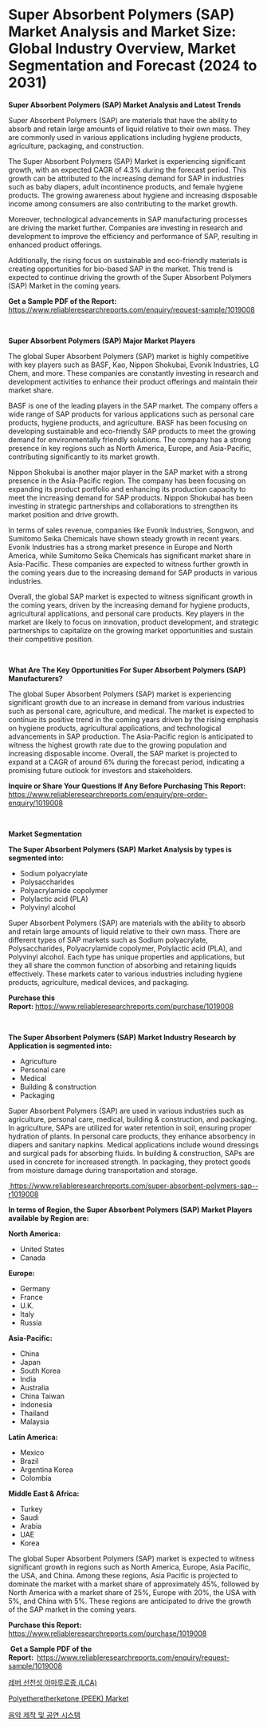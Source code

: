 <p><h1>Super Absorbent Polymers (SAP) Market Analysis and Market Size: Global Industry Overview, Market Segmentation and Forecast (2024 to 2031)</h1></p><p><strong>Super Absorbent Polymers (SAP) Market Analysis and Latest Trends</strong></p>
<p><p>Super Absorbent Polymers (SAP) are materials that have the ability to absorb and retain large amounts of liquid relative to their own mass. They are commonly used in various applications including hygiene products, agriculture, packaging, and construction.</p><p>The Super Absorbent Polymers (SAP) Market is experiencing significant growth, with an expected CAGR of 4.3% during the forecast period. This growth can be attributed to the increasing demand for SAP in industries such as baby diapers, adult incontinence products, and female hygiene products. The growing awareness about hygiene and increasing disposable income among consumers are also contributing to the market growth.</p><p>Moreover, technological advancements in SAP manufacturing processes are driving the market further. Companies are investing in research and development to improve the efficiency and performance of SAP, resulting in enhanced product offerings.</p><p>Additionally, the rising focus on sustainable and eco-friendly materials is creating opportunities for bio-based SAP in the market. This trend is expected to continue driving the growth of the Super Absorbent Polymers (SAP) Market in the coming years.</p></p>
<p><strong>Get a Sample PDF of the Report:&nbsp;</strong> <a href="https://www.reliableresearchreports.com/enquiry/request-sample/1019008">https://www.reliableresearchreports.com/enquiry/request-sample/1019008</a></p>
<p>&nbsp;</p>
<p><strong>Super Absorbent Polymers (SAP) Major Market Players</strong></p>
<p><p>The global Super Absorbent Polymers (SAP) market is highly competitive with key players such as BASF, Kao, Nippon Shokubai, Evonik Industries, LG Chem, and more. These companies are constantly investing in research and development activities to enhance their product offerings and maintain their market share.</p><p>BASF is one of the leading players in the SAP market. The company offers a wide range of SAP products for various applications such as personal care products, hygiene products, and agriculture. BASF has been focusing on developing sustainable and eco-friendly SAP products to meet the growing demand for environmentally friendly solutions. The company has a strong presence in key regions such as North America, Europe, and Asia-Pacific, contributing significantly to its market growth.</p><p>Nippon Shokubai is another major player in the SAP market with a strong presence in the Asia-Pacific region. The company has been focusing on expanding its product portfolio and enhancing its production capacity to meet the increasing demand for SAP products. Nippon Shokubai has been investing in strategic partnerships and collaborations to strengthen its market position and drive growth.</p><p>In terms of sales revenue, companies like Evonik Industries, Songwon, and Sumitomo Seika Chemicals have shown steady growth in recent years. Evonik Industries has a strong market presence in Europe and North America, while Sumitomo Seika Chemicals has significant market share in Asia-Pacific. These companies are expected to witness further growth in the coming years due to the increasing demand for SAP products in various industries.</p><p>Overall, the global SAP market is expected to witness significant growth in the coming years, driven by the increasing demand for hygiene products, agricultural applications, and personal care products. Key players in the market are likely to focus on innovation, product development, and strategic partnerships to capitalize on the growing market opportunities and sustain their competitive position.</p></p>
<p>&nbsp;</p>
<p><strong>What Are The Key Opportunities For Super Absorbent Polymers (SAP) Manufacturers?</strong></p>
<p><p>The global Super Absorbent Polymers (SAP) market is experiencing significant growth due to an increase in demand from various industries such as personal care, agriculture, and medical. The market is expected to continue its positive trend in the coming years driven by the rising emphasis on hygiene products, agricultural applications, and technological advancements in SAP production. The Asia-Pacific region is anticipated to witness the highest growth rate due to the growing population and increasing disposable income. Overall, the SAP market is projected to expand at a CAGR of around 6% during the forecast period, indicating a promising future outlook for investors and stakeholders.</p></p>
<p><strong>Inquire or Share Your Questions If Any Before Purchasing This Report:</strong> <a href="https://www.reliableresearchreports.com/enquiry/pre-order-enquiry/1019008">https://www.reliableresearchreports.com/enquiry/pre-order-enquiry/1019008</a></p>
<p>&nbsp;</p>
<p><strong>Market Segmentation</strong></p>
<p><strong>The Super Absorbent Polymers (SAP) Market Analysis by types is segmented into:</strong></p>
<p><ul><li>Sodium polyacrylate</li><li>Polysaccharides</li><li>Polyacrylamide copolymer</li><li>Polylactic acid (PLA)</li><li>Polyvinyl alcohol</li></ul></p>
<p><p>Super Absorbent Polymers (SAP) are materials with the ability to absorb and retain large amounts of liquid relative to their own mass. There are different types of SAP markets such as Sodium polyacrylate, Polysaccharides, Polyacrylamide copolymer, Polylactic acid (PLA), and Polyvinyl alcohol. Each type has unique properties and applications, but they all share the common function of absorbing and retaining liquids effectively. These markets cater to various industries including hygiene products, agriculture, medical devices, and packaging.</p></p>
<p><strong>Purchase this Report:&nbsp;</strong><a href="https://www.reliableresearchreports.com/purchase/1019008">https://www.reliableresearchreports.com/purchase/1019008</a></p>
<p>&nbsp;</p>
<p><strong>The Super Absorbent Polymers (SAP) Market Industry Research by Application is segmented into:</strong></p>
<p><ul><li>Agriculture</li><li>Personal care</li><li>Medical</li><li>Building & construction</li><li>Packaging</li></ul></p>
<p><p>Super Absorbent Polymers (SAP) are used in various industries such as agriculture, personal care, medical, building & construction, and packaging. In agriculture, SAPs are utilized for water retention in soil, ensuring proper hydration of plants. In personal care products, they enhance absorbency in diapers and sanitary napkins. Medical applications include wound dressings and surgical pads for absorbing fluids. In building & construction, SAPs are used in concrete for increased strength. In packaging, they protect goods from moisture damage during transportation and storage.</p></p>
<p><a href="https://www.reliableresearchreports.com/super-absorbent-polymers-sap--r1019008">&nbsp;https://www.reliableresearchreports.com/super-absorbent-polymers-sap--r1019008</a></p>
<p><strong>In terms of Region, the Super Absorbent Polymers (SAP) Market Players available by Region are:</strong></p>
<p>
    <p> <strong> North America: </strong>
        <ul>
            <li>United States</li>
            <li>Canada</li>
        </ul>
        </p> 
    <p> <strong> Europe: </strong>
        <ul>
            <li>Germany</li>
            <li>France</li>
            <li>U.K.</li>
            <li>Italy</li>
            <li>Russia</li>
        </ul>
        </p> 
    <p> <strong> Asia-Pacific: </strong>
        <ul>
            <li>China</li>
            <li>Japan</li>
            <li>South Korea</li>
            <li>India</li>
            <li>Australia</li>
            <li>China Taiwan</li>
            <li>Indonesia</li>
            <li>Thailand</li>
            <li>Malaysia</li>
        </ul>
        </p> 
    <p> <strong> Latin America: </strong>
        <ul>
            <li>Mexico</li>
            <li>Brazil</li>
            <li>Argentina Korea</li>
            <li>Colombia</li>
        </ul>
        </p> 
    <p> <strong> Middle East & Africa: </strong>
        <ul>
            <li>Turkey</li>
            <li>Saudi</li>
            <li>Arabia</li>
            <li>UAE</li>
            <li>Korea</li>
        </ul>
    </p>
    </p>
<p><p>The global Super Absorbent Polymers (SAP) market is expected to witness significant growth in regions such as North America, Europe, Asia Pacific, the USA, and China. Among these regions, Asia Pacific is projected to dominate the market with a market share of approximately 45%, followed by North America with a market share of 25%, Europe with 20%, the USA with 5%, and China with 5%. These regions are anticipated to drive the growth of the SAP market in the coming years.</p></p>
<p><strong>Purchase this Report: </strong><a href="https://www.reliableresearchreports.com/purchase/1019008">https://www.reliableresearchreports.com/purchase/1019008</a></p>
<p>&nbsp;<strong>Get a Sample PDF of the Report:&nbsp;&nbsp;</strong><a href="https://www.reliableresearchreports.com/enquiry/request-sample/1019008">https://www.reliableresearchreports.com/enquiry/request-sample/1019008</a></p>
<p><strong></strong></p>
<p><p><a href="https://medium.com/@anvil67678789/%EB%A0%88%EB%B2%84-%EC%84%A0%EC%B2%9C%EC%84%B1-%EC%95%88%EB%B0%80%EC%84%B1-lca-%EC%8B%9C%EC%9E%A5%EC%9D%80-%EC%8B%9C%EC%9E%A5-%EC%A0%90%EC%9C%A0%EC%9C%A8-%ED%81%AC%EA%B8%B0-%EB%B0%8F-2031%EB%85%84%EA%B9%8C%EC%A7%80-%EC%98%88%EC%83%81%EB%90%9C-%EC%98%88%EC%B8%A1%EC%97%90-%EC%B4%88%EC%A0%90%EC%9D%84-%EB%A7%9E%EC%B6%A5%EB%8B%88%EB%8B%A4-4b06fb635cf6">레버 선천성 아마루로증 (LCA)</a></p><p><a href="https://github.com/lbird53714/Market-Research-Report-List-4/blob/main/polyetheretherketone-peek-market.md">Polyetheretherketone (PEEK) Market</a></p><p><a href="https://medium.com/@darrickdibbert2022/%EC%9D%8C%EC%95%85-%EC%A0%9C%EC%9E%91-%EB%B0%8F-%EA%B3%B5%EC%97%B0-%EC%8B%9C%EC%8A%A4%ED%85%9C-%EC%8B%9C%EC%9E%A5-%EA%B7%9C%EB%AA%A8-cagr-%ED%8A%B8%EB%A0%8C%EB%93%9C-2024-2030-ff701124f10d">음악 제작 및 공연 시스템</a></p></p>